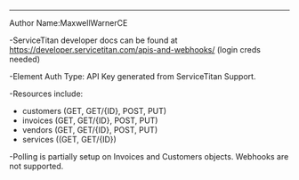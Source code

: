 ---------------------------
Author Name:MaxwellWarnerCE

-ServiceTitan developer docs can be found at https://developer.servicetitan.com/apis-and-webhooks/ (login creds needed)

-Element Auth Type: API Key generated from ServiceTitan Support.

-Resources include:
* customers (GET, GET/{ID}, POST, PUT)
* invoices (GET, GET/{ID}, POST, PUT)
* vendors (GET, GET/{ID}, POST, PUT)
* services ((GET, GET/{ID})

-Polling is partially setup on Invoices and Customers objects. Webhooks are not supported.
